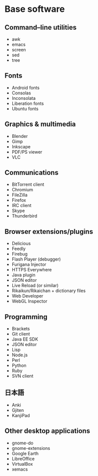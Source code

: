 
Base software
=============

Command–line utilities
----------------------

* awk
* emacs
* screen
* sed
* tree

Fonts
-----

* Android fonts
* Consolas
* Inconsolata
* Liberation fonts
* Ubuntu fonts

Graphics & multimedia
---------------------

* Blender
* Gimp
* Inkscape
* PDF/PS viewer
* VLC

Communications
--------------

* BitTorrent client
* Chromium
* FileZilla
* Firefox
* IRC client
* Skype
* Thunderbird

Browser extensions/plugins
--------------------------

* Delicious
* Feedly
* Firebug
* Flash Player (debugger)
* Furigana Injector
* HTTPS Everywhere
* Java plugin
* JSON editor
* Live Reload (or similar)
* Rikaikun/Rikaichan + dictionary files
* Web Developer
* WebGL Inspector

Programming
-----------

* Brackets
* Git client
* Java EE SDK
* JSON editor
* Lisp
* Node.js
* Perl
* Python
* Ruby
* SVN client

日本語
---

* Anki
* Gjiten
* KanjiPad

Other desktop applications
--------------------------

* gnome-do
* gnome-extensions
* Google Earth
* LibreOffice
* VirtualBox
* xemacs

